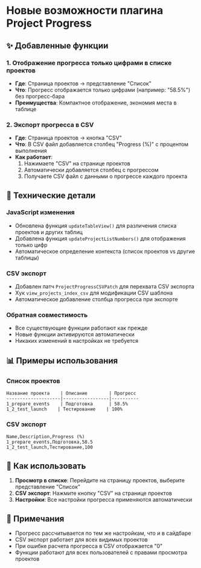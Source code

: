# Новые возможности плагина Project Progress

## ✨ Добавленные функции

### 1. Отображение прогресса только цифрами в списке проектов
- **Где**: Страница проектов → представление "Список"
- **Что**: Прогресс отображается только цифрами (например: "58.5%") без прогресс-бара
- **Преимущества**: Компактное отображение, экономия места в таблице

### 2. Экспорт прогресса в CSV
- **Где**: Страница проектов → кнопка "CSV"
- **Что**: В CSV файл добавляется столбец "Progress (%)" с процентом выполнения
- **Как работает**: 
  1. Нажимаете "CSV" на странице проектов
  2. Автоматически добавляется столбец с прогрессом
  3. Получаете CSV файл с данными о прогрессе каждого проекта

## 🔧 Технические детали

### JavaScript изменения
- Обновлена функция `updateTableView()` для различения списка проектов и других таблиц
- Добавлена функция `updateProjectListNumbers()` для отображения только цифр
- Автоматическое определение контекста (список проектов vs другие таблицы)

### CSV экспорт
- Добавлен патч `ProjectProgressCSVPatch` для перехвата CSV экспорта
- Хук `view_projects_index_csv` для модификации CSV шаблона
- Автоматическое добавление столбца прогресса при экспорте

### Обратная совместимость
- Все существующие функции работают как прежде
- Новые функции активируются автоматически
- Никаких изменений в настройках не требуется

## 📊 Примеры использования

### Список проектов
```
Название проекта    | Описание        | Прогресс
--------------------|-----------------|----------
1_prepare_events    | Подготовка      | 58.5%
1_2_test_launch    | Тестирование    | 100%
```

### CSV экспорт
```csv
Name,Description,Progress (%)
1_prepare_events,Подготовка,58.5
1_2_test_launch,Тестирование,100
```

## 🚀 Как использовать

1. **Просмотр в списке**: Перейдите на страницу проектов, выберите представление "Список"
2. **CSV экспорт**: Нажмите кнопку "CSV" на странице проектов
3. **Настройки**: Все настройки прогресса применяются автоматически

## 📝 Примечания

- Прогресс рассчитывается по тем же настройкам, что и в сайдбаре
- CSV экспорт работает для всех видимых проектов
- При ошибке расчета прогресса в CSV отображается "0"
- Функции работают для всех пользователей с правами просмотра проектов
